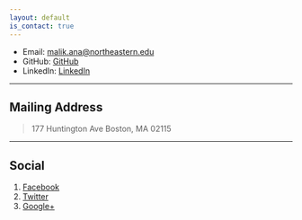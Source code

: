 ```yaml
---
layout: default
is_contact: true
---
```


* Email: [malik.ana@northeastern.edu](mailto:malik.ana@northeastern.edu)
* GitHub: [GitHub](https://github.com/ananyamalik)
* LinkedIn: [LinkedIn](https://www.linkedin.com/in/ananyamalik/)


<!-- * Phone: [+91-123123](tel:+91-123123) -->

---

## Mailing Address

> 177 Huntington Ave
> Boston, MA 02115

---

## Social

1. [Facebook](#)
2. [Twitter](#)
3. [Google+](#)
